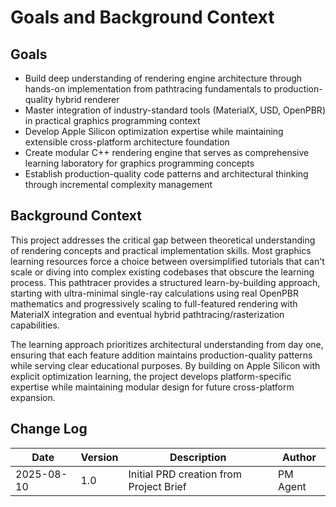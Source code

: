 # Goals and Background Context

## Goals

- Build deep understanding of rendering engine architecture through hands-on implementation from pathtracing fundamentals to production-quality hybrid renderer
- Master integration of industry-standard tools (MaterialX, USD, OpenPBR) in practical graphics programming context
- Develop Apple Silicon optimization expertise while maintaining extensible cross-platform architecture foundation
- Create modular C++ rendering engine that serves as comprehensive learning laboratory for graphics programming concepts
- Establish production-quality code patterns and architectural thinking through incremental complexity management

## Background Context

This project addresses the critical gap between theoretical understanding of rendering concepts and practical implementation skills. Most graphics learning resources force a choice between oversimplified tutorials that can't scale or diving into complex existing codebases that obscure the learning process. This pathtracer provides a structured learn-by-building approach, starting with ultra-minimal single-ray calculations using real OpenPBR mathematics and progressively scaling to full-featured rendering with MaterialX integration and eventual hybrid pathtracing/rasterization capabilities.

The learning approach prioritizes architectural understanding from day one, ensuring that each feature addition maintains production-quality patterns while serving clear educational purposes. By building on Apple Silicon with explicit optimization learning, the project develops platform-specific expertise while maintaining modular design for future cross-platform expansion.

## Change Log

| Date | Version | Description | Author |
|------|---------|-------------|--------|
| 2025-08-10 | 1.0 | Initial PRD creation from Project Brief | PM Agent |
